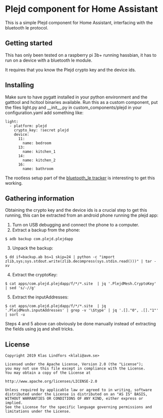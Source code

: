 # Plejd component for Home Assistant

This is a simple Plejd component for Home Assistant, interfacing with the
bluetooth le protocol.

## Getting started

This has only been tested on a raspberry pi 3b+ running hassbian, it has to
run on a device with a bluetooth le module.

It requires that you know the Plejd crypto key and the device ids.

## Installing

Make sure to have pygatt installed in your python environment and the gatttool
and hcitool binaries available.
Run this as a custom component, put the files light.py and \_\_init\_\_.py in
custom\_components/plejd in your configuration.yaml add something like:

```
light:
  - platform: plejd
    crypto_key: !secret plejd
    device:
      11:
        name: bedroom
      13:
        name: kitchen_1
      14:
        name: kitchen_2
      16:
        name: bathroom
```

The rootless setup part of the [bluetooth\_le tracker](https://www.home-assistant.io/components/bluetooth_le_tracker/#rootless-setup)
is interesting to get this working.

## Gathering information

Obtaining the crypto key and the device ids is a crucial step to get this
running, this can be extracted from an android phone running the plejd app:

1. Turn on USB debugging and connect the phone to a computer.
2. Extract a backup from the phone:
```
$ adb backup com.plejd.plejdapp
```
3. Unpack the backup:
```
$ dd if=backup.ab bs=1 skip=24 | python -c "import zlib,sys;sys.stdout.write(zlib.decompress(sys.stdin.read()))" | tar -xv
```
4. Extract the cryptoKey:
```
$ cat apps/com.plejd.plejdapp/f/*/*.site  | jq '.PlejdMesh.CryptoKey' | sed 's/-//g'
```
5. Extract the inputAddresses:
```
$ cat apps/com.plejd.plejdapp/f/*/*.site  | jq '.PlejdMesh.inputAddresses' | grep -v '\$type' | jq '.[]."0", .[]."1"' | sort -u
```

Steps 4 and 5 above can obviously be done manually instead of extracting the
fields using jq and shell tricks.

## License

```
Copyright 2019 Klas Lindfors <klali@avm.se>

Licensed under the Apache License, Version 2.0 (the "License");
you may not use this file except in compliance with the License.
You may obtain a copy of the License at

http://www.apache.org/licenses/LICENSE-2.0

Unless required by applicable law or agreed to in writing, software
distributed under the License is distributed on an "AS IS" BASIS,
WITHOUT WARRANTIES OR CONDITIONS OF ANY KIND, either express or implied.
See the License for the specific language governing permissions and
limitations under the License.
```
